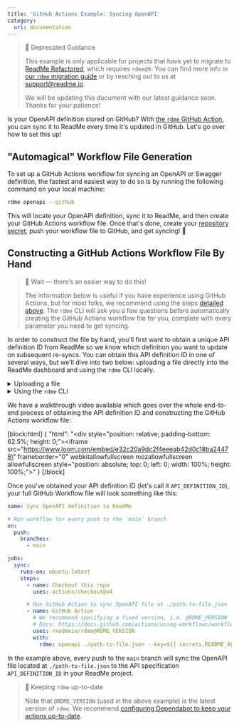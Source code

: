 ```yaml
---
title: 'GitHub Actions Example: Syncing OpenAPI'
category:
  uri: documentation
---
```


<!--

Hello curious raw Markdown reader! 👋
This Markdown page is syncing to ReadMe via the `rdme` GitHub Action 🦉
Peep the resulting page in our docs: https://docs.readme.com/docs/github-actions-openapi-example

We also do some fancy little find-and-replace action to swap out every instance
of `RDME_VERSION` below with the latest version of rdme.
Check out `.github/workflows/docs.yml` for more info on this!

-->

> 🚧 Deprecated Guidance
>
> This example is only applicable for projects that have yet to migrate to [ReadMe Refactored](https://docs.readme.com/main/docs/migration), which requires `rdme@9`. You can find more info in [our `rdme` migration guide](https://github.com/readmeio/rdme/blob/v10/documentation/migration-guide.md) or by reaching out to us at [support@readme.io](mailto:support@readme.io).
>
> We will be updating this document with our latest guidance soon. Thanks for your patience!

Is your OpenAPI definition stored on GitHub? With [the `rdme` GitHub Action](https://docs.readme.com/docs/rdme), you can sync it to ReadMe every time it's updated in GitHub. Let's go over how to set this up!

## "Automagical" Workflow File Generation

To set up a GitHub Actions workflow for syncing an OpenAPI or Swagger definition, the fastest and easiest way to do so is by running the following command on your local machine:

```sh
rdme openapi --github
```

This will locate your OpenAPI definition, sync it to ReadMe, and then create your GitHub Actions workflow file. Once that's done, create your [repository secret](https://docs.github.com/actions/security-guides/encrypted-secrets#creating-encrypted-secrets-for-a-repository), push your workflow file to GitHub, and get syncing! 🎊

## Constructing a GitHub Actions Workflow File By Hand

> 🚧 Wait — there’s an easier way to do this!
>
> The information below is useful if you have experience using GitHub Actions, but for most folks, we recommend using the steps [detailed above](#automagical-workflow-file-generation). The `rdme` CLI will ask you a few questions before automatically creating the GitHub Actions workflow file for you, complete with every parameter you need to get syncing.

In order to construct the file by hand, you'll first want to obtain a unique API definition ID from ReadMe so we know which definition you want to update on subsequent re-syncs. You can obtain this API definition ID in one of several ways, but we'll dive into two below: uploading a file directly into the ReadMe dashboard and using the `rdme` CLI locally.

<details>
<summary>Uploading a file</summary>

Follow [these instructions](https://docs.readme.com/docs/openapi#file-upload) on uploading a new OpenAPI file in the dashboard. Once the file is uploaded, you'll see the following in the API Reference settings of your dashboard (the red outline is where you'll find your API definition ID):

![](https://files.readme.io/d57b7c8-Screen_Shot_2022-02-23_at_11.54.21_AM.png)

</details>
<details>
<summary>Using the <code>rdme</code> CLI</summary>

Alternatively, you can obtain the API definition ID by running the following `rdme` CLI command on your local machine:

```sh
rdme openapi [url-or-local-path-to-file]
```

Once you follow the prompts and upload your OpenAPI definition, you'll receive a confirmation message that looks something like this:

```
You've successfully updated an OpenAPI file on your ReadMe project!

        http://dash.readme.com/project/{your_project}/v1.0/refs/pet

To update your OpenAPI definition, run the following:

        rdme openapi [url-or-local-path-to-file] --key=<key> --id=API_DEFINITION_ID
```

</details>

We have a walkthrough video available which goes over the whole end-to-end process of obtaining the API definition ID and constructing the GitHub Actions workflow file:

<!--
This is a custom HTML block that we use in ReadMe.
We'll need this to render an iframe of the Loom video demo.
Using our embedly-powered embed block renders an iframe that's way too tall, hence we're using HTML.
You can see the video here: https://www.loom.com/share/e32c20a9dc2f4eeeab42d0c18ba24478
-->

[block:html]
{
"html": "<div style=\"position: relative; padding-bottom: 62.5%; height: 0;\"><iframe src=\"https://www.loom.com/embed/e32c20a9dc2f4eeeab42d0c18ba24478\" frameborder=\"0\" webkitallowfullscreen mozallowfullscreen allowfullscreen style=\"position: absolute; top: 0; left: 0; width: 100%; height: 100%;\"></iframe></div>"
}
[/block]

Once you've obtained your API definition ID (let's call it `API_DEFINITION_ID`), your full GitHub Workflow file will look something like this:

```yml
name: Sync OpenAPI definition to ReadMe

# Run workflow for every push to the `main` branch
on:
  push:
    branches:
      - main

jobs:
  sync:
    runs-on: ubuntu-latest
    steps:
      - name: Checkout this repo
        uses: actions/checkout@v4

      # Run GitHub Action to sync OpenAPI file at ./path-to-file.json
      - name: GitHub Action
        # We recommend specifying a fixed version, i.e. @RDME_VERSION
        # Docs: https://docs.github.com/actions/using-workflows/workflow-syntax-for-github-actions#example-using-versioned-actions
        uses: readmeio/rdme@RDME_VERSION
        with:
          rdme: openapi ./path-to-file.json --key=${{ secrets.README_API_KEY }} --id=API_DEFINITION_ID
```

In the example above, every push to the `main` branch will sync the OpenAPI file located at `./path-to-file.json` to the API specification `API_DEFINITION_ID` in your ReadMe project.

> 📘 Keeping `rdme` up-to-date
>
> Note that `@RDME_VERSION` (used in the above example) is the latest version of `rdme`. We recommend [configuring Dependabot to keep your actions up-to-date](https://docs.github.com/code-security/dependabot/working-with-dependabot/keeping-your-actions-up-to-date-with-dependabot).
